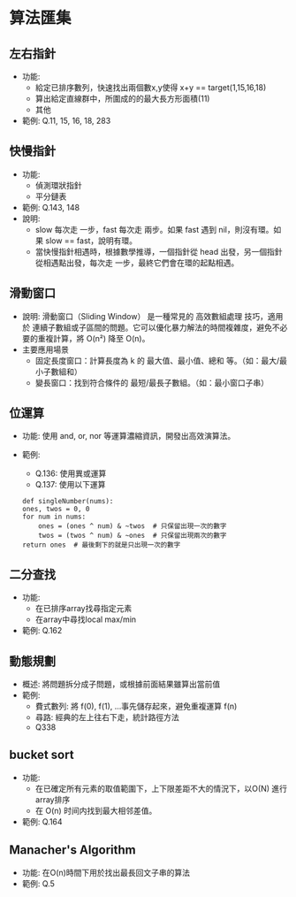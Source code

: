 # 算法匯集

## 左右指針
+ 功能: 
   + 給定已排序數列，快速找出兩個數x,y使得 x+y == target(1,15,16,18)
   + 算出給定直線群中，所圍成的的最大長方形面積(11)
   + 其他
+ 範例: Q.11, 15, 16, 18, 283

## 快慢指針
+ 功能: 
    + 偵測環狀指針 
    + 平分鏈表
+ 範例: Q.143, 148
+ 說明:
    + slow 每次走 一步，fast 每次走 兩步。如果 fast 遇到 nil，則沒有環。如果 slow == fast，說明有環。
    + 當快慢指針相遇時，根據數學推導，一個指針從 head 出發，另一個指針從相遇點出發，每次走 一步，最終它們會在環的起點相遇。

## 滑動窗口
+ 說明: 滑動窗口（Sliding Window） 是一種常見的 高效數組處理 技巧，適用於 連續子數組或子區間的問題。它可以優化暴力解法的時間複雜度，避免不必要的重複計算，將 O(n²) 降至 O(n)。
+ 主要應用場景
    + 固定長度窗口：計算長度為 k 的 最大值、最小值、總和 等。（如：最大/最小子數組和）
    + 變長窗口：找到符合條件的 最短/最長子數組。（如：最小窗口子串）


## 位運算
+ 功能: 使用 and, or, nor 等運算濃縮資訊，開發出高效演算法。
+ 範例: 
    + Q.136: 使用異或運算
    + Q.137: 使用以下運算

    ```
    def singleNumber(nums):
    ones, twos = 0, 0
    for num in nums:
        ones = (ones ^ num) & ~twos  # 只保留出現一次的數字
        twos = (twos ^ num) & ~ones  # 只保留出現兩次的數字
    return ones  # 最後剩下的就是只出現一次的數字

    ```


## 二分查找
+ 功能:
    + 在已排序array找尋指定元素
    + 在array中尋找local max/min
+ 範例: Q.162

## 動態規劃
+ 概述: 將問題拆分成子問題，或根據前面結果雖算出當前值
+ 範例:
    + 費式數列: 將 f(0), f(1), ...事先儲存起來，避免重複運算 f(n)
    + 尋路: 經典的左上往右下走，統計路徑方法
    + Q338

## bucket sort
+ 功能:
    + 在已確定所有元素的取值範圍下，上下限差距不大的情況下，以O(N) 進行array排序
    + 在 O(n) 时间内找到最大相邻差值。
+ 範例: Q.164

## Manacher's Algorithm
+ 功能: 在O(n)時間下用於找出最長回文子串的算法
+ 範例: Q.5